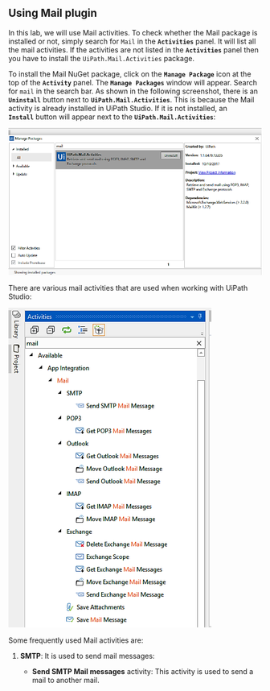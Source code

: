 

Using Mail plugin
-----------------

In this lab, we will use Mail activities. To check whether the Mail package is installed
or not, simply search for `Mail` in the **`Activities`**
panel. It will list all the mail activities. If the activities are not
listed in the **`Activities`** panel then you have to install
the `UiPath.Mail.Activities` package.

To install the Mail NuGet package, click on the **`Manage Package`**
icon at the top of the **`Activity`** panel. The **`Manage Packages`**
window will appear. Search for `mail` in the search bar. As
shown in the following screenshot, there is an **`Uninstall`** button
next to **`UiPath.Mail.Activities`**. This is because the Mail activity is already installed in UiPath Studio. If
it is not installed, an **`Install`** button will appear next to the
**`UiPath.Mail.Activities`**:


![](./images/be1350d3-0af4-412b-9197-e0456e9f201e.png)


There are various mail activities that are used when working with UiPath
Studio:


![](./images/25857378-b109-46d6-a292-d4dfd6ae8cf7.png)


Some frequently used Mail activities are:


1.  **SMTP**: It is used to send
    mail messages:
    
    -   **Send SMTP Mail messages** activity: This activity
        is used to send a mail to another
        mail.
    